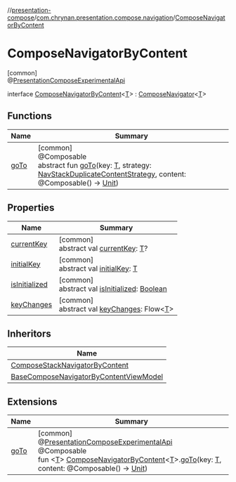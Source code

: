 //[presentation-compose](../../../index.md)/[com.chrynan.presentation.compose.navigation](../index.md)/[ComposeNavigatorByContent](index.md)

# ComposeNavigatorByContent

[common]\
@[PresentationComposeExperimentalApi](../../com.chrynan.presentation.compose/-presentation-compose-experimental-api/index.md)

interface [ComposeNavigatorByContent](index.md)&lt;[T](index.md)&gt; : [ComposeNavigator](../-compose-navigator/index.md)&lt;[T](index.md)&gt;

## Functions

| Name | Summary |
|---|---|
| [goTo](go-to.md) | [common]<br>@Composable<br>abstract fun [goTo](go-to.md)(key: [T](index.md), strategy: [NavStackDuplicateContentStrategy](../../../../presentation-core/presentation-core/com.chrynan.presentation.navigation/-nav-stack-duplicate-content-strategy/index.md), content: @Composable() -&gt; [Unit](https://kotlinlang.org/api/latest/jvm/stdlib/kotlin/-unit/index.html)) |

## Properties

| Name | Summary |
|---|---|
| [currentKey](../-compose-navigator/current-key.md) | [common]<br>abstract val [currentKey](../-compose-navigator/current-key.md): [T](index.md)? |
| [initialKey](../-compose-navigator/initial-key.md) | [common]<br>abstract val [initialKey](../-compose-navigator/initial-key.md): [T](index.md) |
| [isInitialized](../-compose-navigator/is-initialized.md) | [common]<br>abstract val [isInitialized](../-compose-navigator/is-initialized.md): [Boolean](https://kotlinlang.org/api/latest/jvm/stdlib/kotlin/-boolean/index.html) |
| [keyChanges](../-compose-navigator/key-changes.md) | [common]<br>abstract val [keyChanges](../-compose-navigator/key-changes.md): Flow&lt;[T](index.md)&gt; |

## Inheritors

| Name |
|---|
| [ComposeStackNavigatorByContent](../-compose-stack-navigator-by-content/index.md) |
| [BaseComposeNavigatorByContentViewModel](../-base-compose-navigator-by-content-view-model/index.md) |

## Extensions

| Name | Summary |
|---|---|
| [goTo](../go-to.md) | [common]<br>@[PresentationComposeExperimentalApi](../../com.chrynan.presentation.compose/-presentation-compose-experimental-api/index.md)<br>@Composable<br>fun &lt;[T](../go-to.md)&gt; [ComposeNavigatorByContent](index.md)&lt;[T](../go-to.md)&gt;.[goTo](../go-to.md)(key: [T](../go-to.md), content: @Composable() -&gt; [Unit](https://kotlinlang.org/api/latest/jvm/stdlib/kotlin/-unit/index.html)) |
